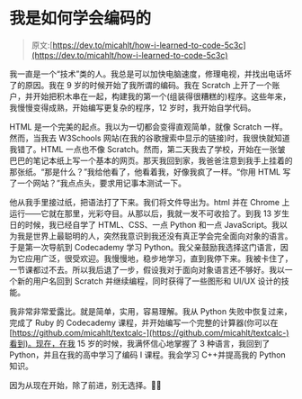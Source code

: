 # 我是如何学会编码的

> 原文:[https://dev.to/micahlt/how-i-learned-to-code-5c3c](https://dev.to/micahlt/how-i-learned-to-code-5c3c)

我一直是一个“技术”类的人。我总是可以加快电脑速度，修理电视，并找出电话坏了的原因。我在 9 岁的时候开始了我所谓的编码。我在 Scratch 上开了一个账户，并开始把积木串在一起，构建我的第一个(组装得很糟糕的)程序。这些年来，我慢慢变得成熟，开始编写更复杂的程序，12 岁时，我开始自学代码。

HTML 是一个完美的起点。我以为一切都会变得直观简单，就像 Scratch 一样。然而，当我去 W3Schools 网站(在我的谷歌搜索中显示的链接)时，我很快就知道我错了。HTML 一点也不像 Scratch。然而，第二天我去了学校，开始在一张皱巴巴的笔记本纸上写一个基本的网页。那天我回到家，我爸爸注意到我手上挂着的那张纸。“那是什么？”我给他看了，他看着我，好像我疯了一样。“你用 HTML 写了一个网站？”我点点头，要求用记事本测试一下。

他从我手里接过纸，把语法打了下来。我们将文件导出为。html 并在 Chrome 上运行——它就在那里，光彩夺目。从那以后，我就一发不可收拾了。到我 13 岁生日的时候，我已经自学了 HTML、CSS、一点 Python 和一点 JavaScript。我以为我是世界上最聪明的人，突然我意识到我还没有真正学会完全面向对象的语言。于是第一次导航到 Codecademy 学习 Python。我父亲鼓励我选择这门语言，因为它应用广泛，很受欢迎。我慢慢地，稳步地学习，直到我停下来。我被卡住了，一节课都过不去。所以我后退了一步，假设我对于面向对象语言还不够好。我以一个新的用户名回到 Scratch 并继续编程，同时获得了一些图形和 UI/UX 设计的技能。

我非常非常爱露比。就是简单，实用，容易理解。我从 Python 失败中恢复过来，完成了 Ruby 的 Codecademy 课程，并开始编写一个完整的计算器(你可以在[https://github.com/micahlt/textcalc-](https://github.com/micahlt/textcalc-)看到)。现在，在我 15 岁的时候，我满怀信心地掌握了 3 种语言，我回到了 Python，并且在我的高中学习了编码 I 课程。我会学习 C++并提高我的 Python 知识。

因为从现在开始，除了前进，别无选择。👨‍💻